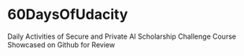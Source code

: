 # 60DaysOfUdacity
Daily Activities of Secure and Private AI Scholarship Challenge Course Showcased on Github for Review
